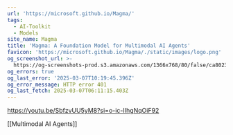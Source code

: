 ```yaml
---
url: 'https://microsoft.github.io/Magma/'
tags:
  - AI-Toolkit
  - Models
site_name: Magma
title: 'Magma: A Foundation Model for Multimodal AI Agents'
favicon: 'https://microsoft.github.io/Magma/./static/images/logo.png'
og_screenshot_url: >-
  https://og-screenshots-prod.s3.amazonaws.com/1366x768/80/false/ca8023dd3c55bdc930006a714012248b504e4b59745d744e41232c1debdc06af.jpeg
og_errors: true
og_last_error: '2025-03-07T10:19:45.396Z'
og_error_message: HTTP error 401
og_last_fetch: 2025-03-07T06:11:15.403Z
---
```


https://youtu.be/SbfzvUU5yM8?si=o-ic-IIhgNqOiF92

[[Multimodal AI Agents]]

